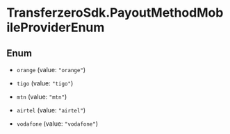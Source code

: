 # TransferzeroSdk.PayoutMethodMobileProviderEnum

## Enum


* `orange` (value: `"orange"`)

* `tigo` (value: `"tigo"`)

* `mtn` (value: `"mtn"`)

* `airtel` (value: `"airtel"`)

* `vodafone` (value: `"vodafone"`)



